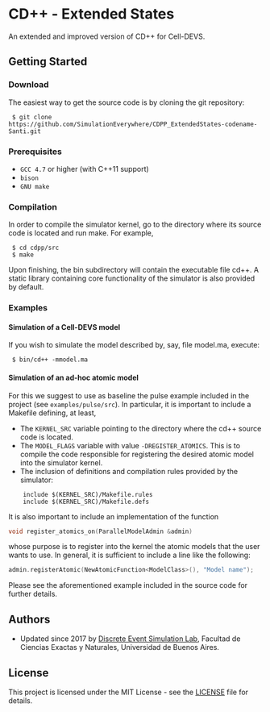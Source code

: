 # CD++ - Extended States

An extended and improved version of CD++ for Cell-DEVS.

## Getting Started

### Download

The easiest way to get the source code is by cloning the git repository:

```
 $ git clone https://github.com/SimulationEverywhere/CDPP_ExtendedStates-codename-Santi.git 
```

### Prerequisites

 * `GCC 4.7` or higher (with C++11 support)
 * `bison`
 * `GNU make`

### Compilation

In order to compile the simulator kernel, go to the directory where its source
code is located and run make. For example,

```
 $ cd cdpp/src
 $ make
```
 
Upon finishing, the bin subdirectory will contain the executable file cd++. A
static library containing core functionality of the simulator is also provided
by default.

### Examples

#### Simulation of a Cell-DEVS model

If you wish to simulate the model described by, say, file model.ma,
execute:

```
 $ bin/cd++ -mmodel.ma
```

#### Simulation of an ad-hoc atomic model

For this we suggest to use as baseline the pulse example included in the
project (see `examples/pulse/src`). In particular, it is important to include a
Makefile defining, at least,

 * The `KERNEL_SRC` variable pointing to the directory where the cd++ source
   code is located.
 * The `MODEL_FLAGS` variable with value `-DREGISTER_ATOMICS`. This is to
   compile the code responsible for registering the desired atomic model into
   the simulator kernel.
 * The inclusion of definitions and compilation rules provided by the
   simulator:
```
    include $(KERNEL_SRC)/Makefile.rules
    include $(KERNEL_SRC)/Makefile.defs
```
   
It is also important to include an implementation of the function 

```C++
void register_atomics_on(ParallelModelAdmin &admin)
```

whose purpose is to register into the kernel the atomic models that the user
wants to use. In general, it is sufficient to include a line like the
following:

```C++
admin.registerAtomic(NewAtomicFunction<ModelClass>(), "Model name");
```

Please see the aforementioned example included in the source code for further
details.

## Authors

* Updated since 2017 by [Discrete Event Simulation Lab](https://modsimu.exp.dc.uba.ar/sed/), Facultad de Ciencias Exactas y Naturales, Universidad de Buenos Aires.

## License

This project is licensed under the MIT License - see the [LICENSE](LICENSE) file for details.
